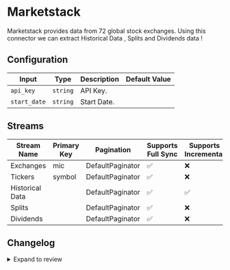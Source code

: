 # Marketstack
Marketstack provides data from 72 global stock exchanges.
Using this connector we can extract Historical Data , Splits and Dividends data !

## Configuration

| Input | Type | Description | Default Value |
|-------|------|-------------|---------------|
| `api_key` | `string` | API Key.  |  |
| `start_date` | `string` | Start Date.  |  |

## Streams
| Stream Name | Primary Key | Pagination | Supports Full Sync | Supports Incremental |
|-------------|-------------|------------|---------------------|----------------------|
| Exchanges | mic | DefaultPaginator | ✅ |  ❌  |
| Tickers | symbol | DefaultPaginator | ✅ |  ❌  |
| Historical Data |  | DefaultPaginator | ✅ |  ✅  |
| Splits |  | DefaultPaginator | ✅ |  ❌  |
| Dividends |  | DefaultPaginator | ✅ |  ❌  |

## Changelog

<details>
  <summary>Expand to review</summary>

| Version | Date              | Pull Request | Subject        |
|---------|-------------------|--------------|----------------|
| 0.0.34  | 2025-09-05 | [65966](https://github.com/airbytehq/airbyte/pull/65966) | Update to CDK v7.0.0 |
| 0.0.33  | 2025-08-23 | [65185](https://github.com/airbytehq/airbyte/pull/65185) | Update dependencies |
| 0.0.32  | 2025-08-09 | [64745](https://github.com/airbytehq/airbyte/pull/64745) | Update dependencies |
| 0.0.31  | 2025-08-02 | [64178](https://github.com/airbytehq/airbyte/pull/64178) | Update dependencies |
| 0.0.30  | 2025-07-26 | [63909](https://github.com/airbytehq/airbyte/pull/63909) | Update dependencies |
| 0.0.29  | 2025-07-19 | [63390](https://github.com/airbytehq/airbyte/pull/63390) | Update dependencies |
| 0.0.28  | 2025-07-12 | [63120](https://github.com/airbytehq/airbyte/pull/63120) | Update dependencies |
| 0.0.27  | 2025-07-05 | [62651](https://github.com/airbytehq/airbyte/pull/62651) | Update dependencies |
| 0.0.26  | 2025-06-28 | [62175](https://github.com/airbytehq/airbyte/pull/62175) | Update dependencies |
| 0.0.25  | 2025-06-21 | [61856](https://github.com/airbytehq/airbyte/pull/61856) | Update dependencies |
| 0.0.24  | 2025-06-14 | [61099](https://github.com/airbytehq/airbyte/pull/61099) | Update dependencies |
| 0.0.23  | 2025-05-24 | [60618](https://github.com/airbytehq/airbyte/pull/60618) | Update dependencies |
| 0.0.22  | 2025-05-10 | [59897](https://github.com/airbytehq/airbyte/pull/59897) | Update dependencies |
| 0.0.21  | 2025-05-03 | [59257](https://github.com/airbytehq/airbyte/pull/59257) | Update dependencies |
| 0.0.20  | 2025-04-26 | [58825](https://github.com/airbytehq/airbyte/pull/58825) | Update dependencies |
| 0.0.19  | 2025-04-19 | [58163](https://github.com/airbytehq/airbyte/pull/58163) | Update dependencies |
| 0.0.18  | 2025-04-12 | [57715](https://github.com/airbytehq/airbyte/pull/57715) | Update dependencies |
| 0.0.17  | 2025-04-05 | [57087](https://github.com/airbytehq/airbyte/pull/57087) | Update dependencies |
| 0.0.16  | 2025-03-29 | [56660](https://github.com/airbytehq/airbyte/pull/56660) | Update dependencies |
| 0.0.15  | 2025-03-22 | [56062](https://github.com/airbytehq/airbyte/pull/56062) | Update dependencies |
| 0.0.14  | 2025-03-08 | [55473](https://github.com/airbytehq/airbyte/pull/55473) | Update dependencies |
| 0.0.13  | 2025-03-01 | [54829](https://github.com/airbytehq/airbyte/pull/54829) | Update dependencies |
| 0.0.12  | 2025-02-22 | [54307](https://github.com/airbytehq/airbyte/pull/54307) | Update dependencies |
| 0.0.11  | 2025-02-15 | [53842](https://github.com/airbytehq/airbyte/pull/53842) | Update dependencies |
| 0.0.10  | 2025-02-08 | [53262](https://github.com/airbytehq/airbyte/pull/53262) | Update dependencies |
| 0.0.9   | 2025-02-01 | [52761](https://github.com/airbytehq/airbyte/pull/52761) | Update dependencies |
| 0.0.8   | 2025-01-25 | [52279](https://github.com/airbytehq/airbyte/pull/52279) | Update dependencies |
| 0.0.7   | 2025-01-18 | [51781](https://github.com/airbytehq/airbyte/pull/51781) | Update dependencies |
| 0.0.6   | 2025-01-11 | [51177](https://github.com/airbytehq/airbyte/pull/51177) | Update dependencies |
| 0.0.5   | 2024-12-28 | [50620](https://github.com/airbytehq/airbyte/pull/50620) | Update dependencies |
| 0.0.4   | 2024-12-21 | [50084](https://github.com/airbytehq/airbyte/pull/50084) | Update dependencies |
| 0.0.3   | 2024-12-14 | [49626](https://github.com/airbytehq/airbyte/pull/49626) | Update dependencies |
| 0.0.2   | 2024-12-12 | [48963](https://github.com/airbytehq/airbyte/pull/48963) | Update dependencies |
| 0.0.1   | 2024-11-07 | | Initial release by [@ombhardwajj](https://github.com/ombhardwajj) via Connector Builder |

</details>
